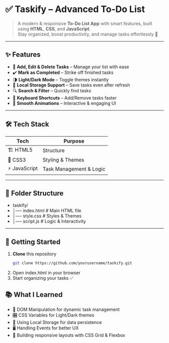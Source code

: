 # ✅ Taskify – Advanced To-Do List

> A modern & responsive **To-Do List App** with smart features, built using **HTML**, **CSS**, and **JavaScript**.  
> Stay organized, boost productivity, and manage tasks effortlessly 🚀

---

## ✨ Features
- 📝 **Add, Edit & Delete Tasks** – Manage your list with ease
- ✔️ **Mark as Completed** – Strike off finished tasks
- 🌗 **Light/Dark Mode** – Toggle themes instantly
- 💾 **Local Storage Support** – Save tasks even after refresh
- 🔍 **Search & Filter** – Quickly find tasks
- 🎹 **Keyboard Shortcuts** – Add/Remove tasks faster
- 🎨 **Smooth Animations** – Interactive & engaging UI

---

## 🛠 Tech Stack
| Tech         | Purpose                  |
|--------------|--------------------------|
| 🏗 HTML5     | Structure                |
| 🎨 CSS3      | Styling & Themes         |
| ⚡ JavaScript | Task Management & Logic |

---

## 📂 Folder Structure
- taskify/
- │── index.html   # Main HTML file
- │── style.css    # Styles & Themes
- │── script.js    # Logic & Interactivity

---

## 🚀 Getting Started
1. **Clone** this repository  
   ```bash
   git clone https://github.com/yourusername/taskify.git
2. Open index.html in your browser
3. Start organizing your tasks ✅

## 📚 What I Learned

- 🎯 DOM Manipulation for dynamic task management
- 🎛 CSS Variables for Light/Dark themes
- 💾 Using Local Storage for data persistence
- 🖥 Handling Events for better UX
- 🧩 Building responsive layouts with CSS Grid & Flexbox
